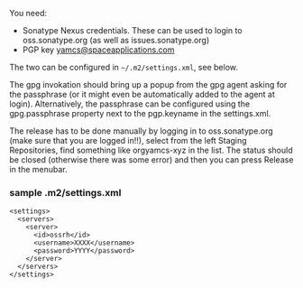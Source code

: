 You need:

- Sonatype Nexus credentials. These can be used to login to oss.sonatype.org (as well as issues.sonatype.org)
- PGP key yamcs@spaceapplications.com

The two can be configured in `~/.m2/settings.xml`, see below.

The gpg invokation should bring up a popup from the gpg agent asking for the passphrase (or it might even be automatically added to the agent at login). Alternatively, the passphrase can be configured using the gpg.passphrase property next to the pgp.keyname in the settings.xml.

The release has to be done manually by logging in to oss.sonatype.org (make sure that you are logged in!!), select from the left Staging Repositories, find something like orgyamcs-xyz in the list. The status should be closed (otherwise there was some error) and then you can press Release in the menubar.


### sample .m2/settings.xml
    <settings>
      <servers>
        <server>
          <id>ossrh</id>
          <username>XXXX</username>
          <password>YYYY</password>
        </server>
      </servers>
    </settings>

